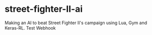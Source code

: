 # street-fighter-II-ai
Making an AI to beat Street Fighter II's campaign using Lua, Gym and Keras-RL.
Test Webhook
